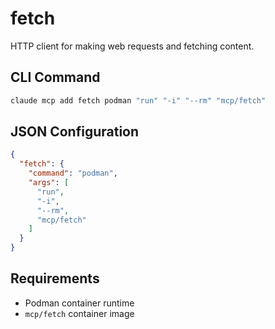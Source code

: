 # fetch

HTTP client for making web requests and fetching content.

## CLI Command
```bash
claude mcp add fetch podman "run" "-i" "--rm" "mcp/fetch"
```

## JSON Configuration
```json
{
  "fetch": {
    "command": "podman",
    "args": [
      "run",
      "-i",
      "--rm",
      "mcp/fetch"
    ]
  }
}
```

## Requirements
- Podman container runtime
- `mcp/fetch` container image